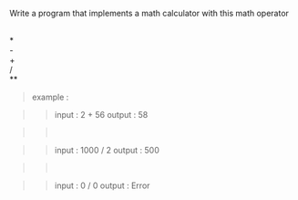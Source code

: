 Write a program that implements a math calculator with this math operator 

<br>
* <br>
- <br>
+ <br>
/ <br>
** 



> example :

>> input :  2 + 56
>> output : 58

>> <br>

>> input : 1000 / 2
>> output : 500

>> <br>

>> input : 0 / 0
>> output : Error
